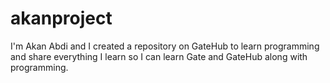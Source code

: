 # akanproject
I'm Akan Abdi and I created a repository on GateHub to learn programming and share everything I learn so I can learn Gate and GateHub along with programming.
